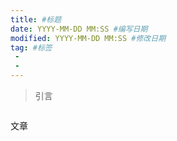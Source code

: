 ```yaml
---
title: #标题
date: YYYY-MM-DD MM:SS #编写日期
modified: YYYY-MM-DD MM:SS #修改日期
tag: #标签
 -
 -
---
```


> 引言

![]()
<!--图片统一裁剪为1440*800-->
<!--more-->

文章
